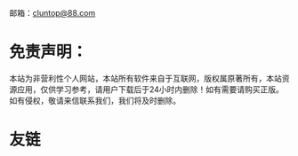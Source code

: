 邮箱：cluntop@88.com
# 免责声明：
本站为非营利性个人网站，本站所有软件来自于互联网，版权属原著所有，本站资源应用，仅供学习参考，请用户下载后于24小时内删除！如有需要请购买正版。如有侵权，敬请来信联系我们，我们将及时删除。
# 友链
